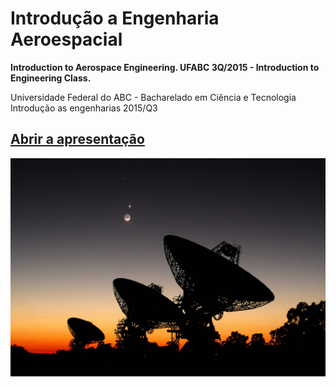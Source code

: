 # Introdução a Engenharia Aeroespacial

**Introduction to Aerospace Engineering. UFABC 3Q/2015 - Introduction to Engineering Class.**

Universidade Federal do ABC - Bacharelado em Ciência e Tecnologia  
Introdução as engenharias 2015/Q3

## [Abrir a apresentação](./docs/ApresentacaoAeroespacial.ppsx)

![SETI](./docs/images/planetalignment_white_big.jpg)
